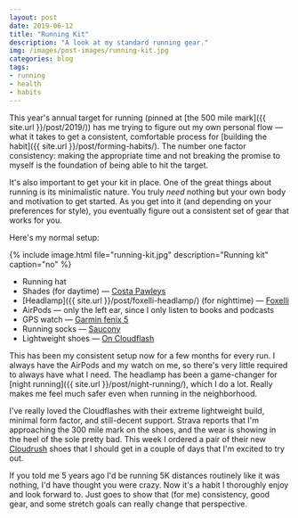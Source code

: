 ```yaml
---
layout: post
date: 2019-06-12
title: "Running Kit"
description: "A look at my standard running gear."
img: /images/post-images/running-kit.jpg
categories: blog
tags:
- running
- health
- habits
---
```


This year's annual target for running (pinned at [the 500 mile mark]({{ site.url }}/post/2019/)) has me trying to figure out my own personal flow — what it takes to get a consistent, comfortable process for [building the habit]({{ site.url }}/post/forming-habits/). The number one factor consistency: making the appropriate time and not breaking the promise to myself is the foundation of being able to hit the target.

It's also important to get your kit in place. One of the great things about running is its minimalistic nature. You truly *need* nothing but your own body and motivation to get started. As you get into it (and depending on your preferences for style), you eventually figure out a consistent set of gear that works for you.

Here's my normal setup:

{% include image.html file="running-kit.jpg" description="Running kit" caption="no" %}

- Running hat
- Shades (for daytime) — [Costa Pawleys](https://www.costadelmar.com/us/en/sunglasses/beach-lifestyle/pawleys/PW+66+OGMGLP.html "Costa Pawleys")
- [Headlamp]({{ site.url }}/post/foxelli-headlamp/) (for nighttime) — [Foxelli](https://www.amazon.com/Foxelli-Headlamp-Flashlight-Lightweight-Waterproof/dp/B014JUMTXM/ "Foxelli Headlamp")
- AirPods — only the left ear, since I only listen to books and podcasts
- GPS watch — [Garmin fenix 5](https://buy.garmin.com/en-US/US/p/552982 "Garmin fenix 5")
- Running socks — [Saucony](https://www.amazon.com/Saucony-Multi-Pack-Performance-Comfort-No-Show/dp/B00JM8MWTI/ "Saucony socks")
- Lightweight shoes — [On Cloudflash](https://www.on-running.com/en-us/products/cloudflash-neon-white-m "On Cloudflash")

This has been my consistent setup now for a few months for every run. I always have the AirPods and my watch on me, so there's very little required to always have what I need. The headlamp has been a game-changer for [night running]({{ site.url }}/post/night-running/), which I do a lot. Really makes me feel much safer even when running in the neighborhood.

I've really loved the Cloudflashes with their extreme lightweight build, minimal form factor, and still-decent support. Strava reports that I'm approaching the 300 mile mark on the shoes, and the wear is showing in the heel of the sole pretty bad. This week I ordered a pair of their new [Cloudrush](https://www.on-running.com/en-us/products/cloudrush-black-white-m "On Cloudrush") shoes that I should get in a couple of days that I'm excited to try out.

If you told me 5 years ago I'd be running 5K distances routinely like it was nothing, I'd have thought you were crazy. Now it's a habit I thoroughly enjoy and look forward to. Just goes to show that (for me) consistency, good gear, and some stretch goals can really change that perspective.
